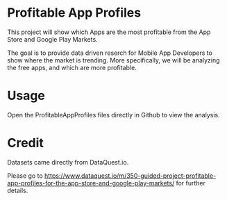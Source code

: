 # Profitable App Profiles

This project will show which Apps are the most profitable from the App Store and Google Play Markets.

The goal is to provide data driven reserch for Mobile App Developers to show where the market is trending. More specifically, we will be analyzing the free apps, and which are more profitable.

# Usage
Open the ProfitableAppProfiles files directly in Github to view the analysis. 

# Credit
Datasets came directly from DataQuest.io.

Please go to https://www.dataquest.io/m/350-guided-project-profitable-app-profiles-for-the-app-store-and-google-play-markets/ for further details.